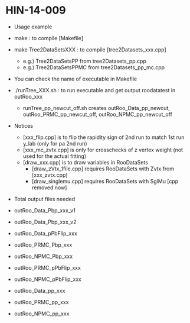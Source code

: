 # HIN-14-009
- Usage example
 - make : to compile [Makefile]
 - make Tree2DataSetsXXX : to compile [tree2Datasets_xxx.cpp]
    - e.g.) Tree2DataSetsPP from tree2Datasets_pp.cpp
    - e.g.) Tree2DataSetsPPMC from tree2Datasets_pp_mc.cpp
  - You can check the name of executable in Makefile
 - ./runTree_XXX.sh : to run executable and get output roodatatest in outRoo_xxx
    - runTree_pp_newcut_off.sh creates outRoo_Data_pp_newcut, outRoo_PRMC_pp_newcut_off, outRoo_NPMC_pp_newcut_off

- Notices
  - [xxx_flip.cpp] is to flip the rapidity sign of 2nd run to match 1st run y_lab (only for pa 2nd run)
  - [xxx_mc_zvtx.cpp] is only for crosschecks of z vertex weight (not used for the actual fitting)
  - [draw_xxx.cpp] is to draw variables in RooDataSets
    - [draw_zVtx_1file.cpp] requires RooDataSets with Zvtx from [xxx_zvtx.cpp]
    - [draw_singlemu.cpp] requires RooDataSets with SglMu [cpp removed now]

- Total output files needed
 
 - outRoo_Data_Pbp_xxx_v1
 - outRoo_Data_Pbp_xxx_v2
 - outRoo_Data_pPbFlip_xxx
 - outRoo_PRMC_Pbp_xxx
 - outRoo_NPMC_Pbp_xxx
 - outRoo_PRMC_pPbFlip_xxx
 - outRoo_NPMC_pPbFlip_xxx 
 - outRoo_Data_pp_xxx 
 - outRoo_PRMC_pp_xxx
 - outRoo_NPMC_pp_xxx

